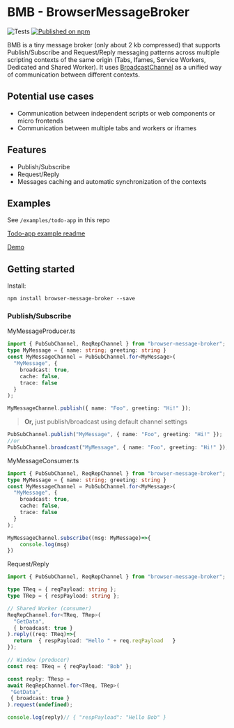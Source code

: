 # BMB - BrowserMessageBroker

![Tests](https://github.com/A-Maiorov/bmb/actions/workflows/test.yml/badge.svg)
[![Published on npm](https://img.shields.io/npm/v/browser-message-broker.svg?logo=npm)](https://www.npmjs.com/package/browser-message-broker)

BMB is a tiny message broker (only about 2 kb compressed) that supports Publish/Subscribe and Request/Reply messaging patterns across multiple scripting contexts of the same origin (Tabs, Ifames, Service Workers, Dedicated and Shared Worker). It uses [BroadcastChannel](https://developer.mozilla.org/en-US/docs/Web/API/BroadcastChannel#browser_compatibility) as a unified way of communication between different contexts.

## Potential use cases

- Communication between independent scripts or web components or micro frontends
- Communication between multiple tabs and workers or iframes

## Features

- Publish/Subscribe
- Request/Reply
- Messages caching and automatic synchronization of the contexts

## Examples

See `/examples/todo-app` in this repo

[Todo-app example readme](/examples/todo-app/readme.md)

[Demo](https://a-maiorov.github.io/bmb/)

## Getting started

Install:

```console
npm install browser-message-broker --save
```

### Publish/Subscribe

MyMessageProducer.ts

```ts
import { PubSubChannel, ReqRepChannel } from "browser-message-broker";
type MyMessage = { name: string; greeting: string }
const MyMessageChannel = PubSubChannel.for<MyMessage>(
  "MyMessage", {
    broadcast: true,
    cache: false,
    trace: false
  }
);

MyMessageChannel.publish({ name: "Foo", greeting: "Hi!" });
```

> **Or,** just publish/broadcast using default channel settings

```ts
PubSubChannel.publish("MyMessage", { name: "Foo", greeting: "Hi!" });
//or
PubSubChannel.broadcast("MyMessage", { name: "Foo", greeting: "Hi!" });
```

MyMessageConsumer.ts

```ts
import { PubSubChannel, ReqRepChannel } from "browser-message-broker";
type MyMessage = { name: string; greeting: string }
const MyMessageChannel = PubSubChannel.for<MyMessage>(
  "MyMessage", {
    broadcast: true,
    cache: false,
    trace: false
  }
);

MyMessageChannel.subscribe((msg: MyMessage)=>{
    console.log(msg)
})
```

Request/Reply

```ts
import { PubSubChannel, ReqRepChannel } from "browser-message-broker";

type TReq = { reqPayload: string };
type TRep = { respPayload: string };

// Shared Worker (consumer)
ReqRepChannel.for<TReq, TRep>(
  "GetData", 
  { broadcast: true }
).reply((req: TReq)=>{
  return  { respPayload: "Hello " + req.reqPayload   }
});

// Window (producer)
const req: TReq = { reqPayload: "Bob" };

const reply: TResp = 
await ReqRepChannel.for<TReq, TRep>(
 "GetData", 
 { broadcast: true }
).request(undefined);

console.log(reply)// { "respPayload": "Hello Bob" }
```
